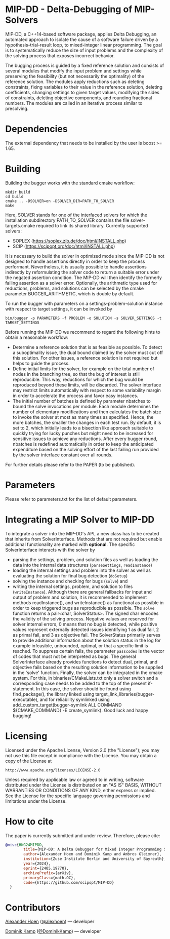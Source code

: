 MIP-DD - Delta-Debugging of MIP-Solvers
========================================

MIP-DD, a C++14-based software package, applies Delta Debugging, an automated approach to isolate the cause of a software failure driven by a hypothesis-trial-result loop, to mixed-integer linear programming.
The goal is to systematically reduce the size of input problems and the complexity of the solving process that exposes incorrect behavior.

The bugging process is guided by a fixed reference solution and consists of several modules that modify the input problem and settings while preserving the feasibility
(but not necessarily the optimality) of the reference solution. The modules apply reductions such as deleting constraints, fixing variables to their value in the
reference solution, deleting coefficients, changing settings to given target values, modifying the sides of constraints, deleting objective components, and rounding fractional numbers.
The modules are called in an iterative process similar to presolving.

# Dependencies

The external dependency that needs to be installed by the user is boost >= 1.65.

# Building

Building the bugger works with the standard cmake workflow:
```
mkdir build
cd build
cmake .. -DSOLVER=on -DSOLVER_DIR=PATH_TO_SOLVER
make
```
Here, SOLVER stands for one of the interfaced solvers for which the installation subdirectory PATH_TO_SOLVER contains the file solver-targets.cmake required to link its shared library.
Currently supported solvers:

- SOPLEX (https://soplex.zib.de/doc/html/INSTALL.php)
- SCIP (https://scipopt.org/doc/html/INSTALL.php)

It is necessary to build the solver in optimized mode since the MIP-DD is not designed to handle assertions directly in order to keep the process performant.
Nevertheless, it is usually possible to handle assertions indirectly by reformulating the solver code to return a suitable error under the negated assertion condition.
The MIP-DD will then identify the formerly failing assertion as a solver error.
Optionally, the arithmetic type used for reductions, problems, and solutions can be selected by the cmake parameter BUGGER_ARITHMETIC, which is double by default.

To run the bugger with parameters on a settings-problem-solution instance with respect to target settings, it can be invoked by
```
bin/bugger -p PARAMETERS -f PROBLEM -o SOLUTION -s SOLVER_SETTINGS -t TARGET_SETTINGS
```

Before running the MIP-DD we recommend to regard the following hints to obtain a reasonable workflow:
* Determine a reference solution that is as feasible as possible. To detect a suboptimality issue, the dual bound claimed by the solver must cut off this solution. For other issues, a reference solution is not required but helps to guide the process.
* Define initial limits for the solver, for example on the total number of nodes in the branching tree, so that the bug of interest is still reproducible. This way, reductions for which the bug would be reproduced beyond these limits, will be discarded. The solver interface may restrict limits automatically with respect to some variability margin in order to accelerate the process and favor easy instances.
* The initial number of batches is defined by parameter nbatches to bound the solve invocations per module. Each module determines the number of elementary modifications and then calculates the batch size to invoke the solver at most as many times as specified. Hence, the more batches, the smaller the changes in each test run. By default, it is set to 2, which initially leads to a bisection like approach suitable to quickly trying for lucky punches but might need to be increased for sensitive issues to achieve any reductions. After every bugger round, nbatches is redefined automatically in order to keep the anticipated expenditure based on the solving effort of the last failing run provided by the solver interface constant over all rounds.

For further details please refer to the PAPER (to be published).

# Parameters

Please refer to parameters.txt for the list of default parameters.

# Integrating a MIP Solver to MIP-DD

To integrate a solver into the MIP-DD's API, a new class has to be created that inherits from SolverInterface.
Methods that are not required but enable additional functionality are marked with **optional**.
The specific SolverInterface interacts with the solver by
* parsing the settings, problem, and solution files as well as loading the data into the internal data structures (`parseSettings`, `readInstance`)
* loading the internal settings and problem into the solver as well as evaluating the solution for final bug detection (`doSetup`)
* solving the instance and checking for bugs (`solve`) and
* writing the internal settings, problem, and solution to files (`writeInstance`).
Although there are general fallbacks for input and output of problem and solution, it is recommended to implement methods readInstance(), and writeInstance() as functional as possible in order to keep triggered bugs as reproducible as possible.
The `solve` function returns a pair<char, SolverStatus>. The signed char encodes the validity of the solving process. Negative values are reserved for solver internal errors, 0 means that no bug is detected, while positive values represent externally detected issues identifying 1 as dual fail, 2 as primal fail, and 3 as objective fail. The SolverStatus primarily serves to provide additional information about the solution status in the log for example infeasible, unbounded, optimal, or that a specific limit is reached. To suppress certain fails, the parameter `passcodes` is the vector of codes that must not be interpreted as bugs.
The general SolverInterface already provides functions to detect dual, primal, and objective fails based on the resulting solution information to be supplied in the 'solve' function.
Finally, the solver can be integrated in the cmake system.
For this, in binaries/CMakeLists.txt only a solver switch and a corresponding case needs to be added to the top of the present if-statement.
In this case, the solver should be found using find_package(), the library linked using target_link_libraries(bugger-executable), and for reliability symlinked using add_custom_target(bugger-symlink ALL COMMAND ${CMAKE_COMMAND} -E create_symlink).
Good luck and happy bugging!

# Licensing

Licensed under the Apache License, Version 2.0 (the "License");
you may not use this file except in compliance with the License.
You may obtain a copy of the License at

    http://www.apache.org/licenses/LICENSE-2.0

Unless required by applicable law or agreed to in writing, software
distributed under the License is distributed on an "AS IS" BASIS,
WITHOUT WARRANTIES OR CONDITIONS OF ANY KIND, either express or implied.
See the License for the specific language governing permissions and
limitations under the License.

# How to cite

The paper is currently submitted and under review. Therefore, please cite:
```bibtex
@misc{HKG24MIPDD,
        title={MIP-DD: A Delta Debugger for Mixed Integer Programming Solvers}, 
        author={Alexander Hoen and Dominik Kamp and Ambros Gleixner},
        institution={Zuse Institute Berlin and University of Bayreuth},
        year={2024},
        eprint={2405.19770},
        archivePrefix={arXiv},
        primaryClass={math.OC},
        code={https://github.com/scipopt/MIP-DD}
  }
```

# Contributors

[Alexander Hoen](https://www.zib.de/members/hoen)  ([@alexhoen](https://github.com/alexhoen)) &mdash; developer

[Dominik Kamp](https://www.wm.uni-bayreuth.de/de/team/kamp_dominik/index.php) ([@DominikKamp](https://github.com/DominikKamp)) &mdash; developer
